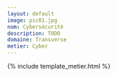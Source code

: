 ```yaml
---
layout: default
image: pic01.jpg
nom: Cybersécurité
description: TODO
domaine: Transverse
metier: Cyber
---
```

{% include template_metier.html %}